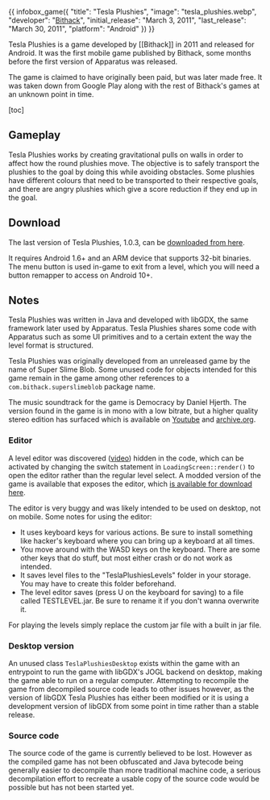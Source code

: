 {{ infobox_game({
	"title": "Tesla Plushies",
	"image": "tesla_plushies.webp",
	"developer": "<a href=/wiki/Bithack>Bithack</a>",
	"initial_release": "March 3, 2011",
	"last_release": "March 30, 2011",
	"platform": "Android"
}) }}

Tesla Plushies is a game developed by [[Bithack]] in 2011 and released for Android. It was the first mobile game published by Bithack, some months before the first version of Apparatus was released.

The game is claimed to have originally been paid, but was later made free. It was taken down from Google Play along with the rest of Bithack's games at an unknown point in time.

[toc]

## Gameplay
Tesla Plushies works by creating gravitational pulls on walls in order to affect how the round plushies move. The objective is to safely transport the plushies to the goal by doing this while avoiding obstacles. Some plushies have different colours that need to be transported to their respective goals, and there are angry plushies which give a score reduction if they end up in the goal.

## Download
The last version of Tesla Plushies, 1.0.3, can be [downloaded from here](https://archive.org/download/tesla-plushies-android-game-archive/TeslaPlushies_1.0.3.apk).

It requires Android 1.6+ and an ARM device that supports 32-bit binaries. The menu button is used in-game to exit from a level, which you will need a button remapper to access on Android 10+.

## Notes
Tesla Plushies was written in Java and developed with libGDX, the same framework later used by Apparatus. Tesla Plushies shares some code with Apparatus such as some UI primitives and to a certain extent the way the level format is structured.

Tesla Plushies was originally developed from an unreleased game by the name of Super Slime Blob. Some unused code for objects intended for this game remain in the game among other references to a `com.bithack.superslimeblob` package name.

The music soundtrack for the game is Democracy by Daniel Hjerth. The version found in the game is in mono with a low bitrate, but a higher quality stereo edition has surfaced which is available on [Youtube](https://www.youtube.com/watch?v=7vWOY3nhRlk) and [archive.org](https://archive.org/details/daniel-hjerth-democracy).

### Editor
A level editor was discovered ([video](https://www.youtube.com/watch?v=BRzALsEIMEs)) hidden in the code, which can be activated by changing the switch statement in `LoadingScreen::render()` to open the editor rather than the regular level select. A modded version of the game is available that exposes the editor, which [is available for download here](https://archive.org/download/teslap_editor_signed/teslap_editor_signed.apk).

The editor is very buggy and was likely intended to be used on desktop, not on mobile. Some notes for using the editor:

- It uses keyboard keys for various actions. Be sure to install something like hacker's keyboard where you can bring up a keyboard at all times.
- You move around with the WASD keys on the keyboard. There are some other keys that do stuff, but most either crash or do not work as intended.
- It saves level files to the "TeslaPlushiesLevels" folder in your storage. You may have to create this folder beforehand.
- The level editor saves (press U on the keyboard for saving) to a file called TESTLEVEL.jar. Be sure to rename it if you don't wanna overwrite it.

For playing the levels simply replace the custom jar file with a built in jar file.

### Desktop version
An unused class `TeslaPlushiesDesktop` exists within the game with an entrypoint to run the game with libGDX's JOGL backend on desktop, making the game able to run on a regular computer. Attempting to recompile the game from decompiled source code leads to other issues however, as the version of libGDX Tesla Plushies has either been modified or it is using a development version of libGDX from some point in time rather than a stable release.

### Source code
The source code of the game is currently believed to be lost. However as the compiled game has not been obfuscated and Java bytecode being generally easier to decompile than more traditional machine code, a serious decompilation effort to recreate a usable copy of the source code would be possible but has not been started yet.
